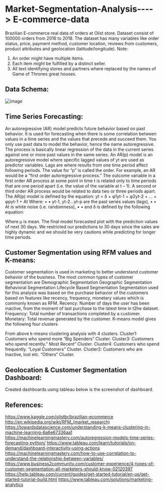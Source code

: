 # Market-Segmentation-Analysis----> E-commerce-data

Brazilian E-commerce real data of orders at Olist store. Dataset consist of 100000 orders from 2016 to 2018. The dataset has many variables like order status, price, payment method, customer location, reviews from customers, product attributes and geolocation (latitude/longitude). 
Note:
1.	An order might have multiple items.
2.	Each item might be fulfilled by a distinct seller.
3.	All text identifying stores and partners where replaced by the names of Game of Thrones great houses.

## Data Schema:
 
![image](https://user-images.githubusercontent.com/54416525/89240188-62be4180-d5c9-11ea-9fc1-aa3802e475b7.png)

## Time Series Forecasting:
An autoregressive (AR) model predicts future behavior based on past behavior. It is used for forecasting when there is some correlation between values in a time series and the values that precede and succeed them. You only use past data to model the behavior, hence the name autoregressive. The process is basically linear regression of the data in the current series against one or more past values in the same series. 
An AR(p) model is an autoregressive model where specific lagged values of yt are used as predictor variables. Lags are where results from one time period affect following periods. 
The value for “p” is called the order. For example, an AR would be a “first order autoregressive process.” The outcome variable in a first order AR process at some point in time t is related only to time periods that are one period apart (i.e. the value of the variable at t – 1). A second or third order AR process would be related to data two or three periods apart. 
The AR(p) model is defined by the equation: 
yt = δ + φ1yt-1 + φ2yt-2 + … + φpyt-1 + At 
Where: 
•	• yt-1, yt-2…yt-p are the past series values (lags), 
•	• At is white noise (i.e. randomness), 
•	• and δ is defined by the following equation: 

Where μ is mean.
The final model forecasted plot with the prediction values of next 30 days. We restricted our predictions to 30 days since the sales are highly dynamic and we should be very cautions while predicting for longer time periods.
 
## Customer Segmentation using RFM values and K-means:
Customer segmentation is used in marketing to better understand customer behavior of the business. The most common types of customer segmentation are 
Demographic Segmentation 
Geographic Segmentation 
Behavioral Segmentation 
Lifecycle Based Segmentation 
Segmentation used for this analysis was based on the purchase behavior of the customers based on features like recency, frequency, monetary values which is commonly known as RFM. 
Recency: Number of days the user has been inactive, from the moment of last purchase to the latest time in t2he dataset. 
Frequency: Total number of transactions completed by a customer. 
Monetary: Total revenue generated by the customer.
K-means model gives the following four clusters 
 

From above k-means clustering analysis with 4 clusters. 
Cluster1: Customers who spend more “Big Spenders” Cluster. 
Cluster3: Customers who spend recently.” Most Recent” Cluster.
Cluster4: Customers who spend frequently. “Loyal Customers” Cluster. 
Cluster2: Customers who are Inactive, lost etc. “Others” Cluster.
## Geolocation & Customer Segmentation Dashboard:
Created dashboards using tableau below is the screenshot of dashboard. 
 
 
## References:
https://www.kaggle.com/olistbr/brazilian-ecommerce
http://en.wikipedia.org/wiki/RFM_(market_research)
https://towardsdatascience.com/understanding-k-means-clustering-in-machine-learning-6a6e67336aa1 
https://machinelearningmastery.com/autoregression-models-time-series-forecasting-python/ 
https://www.tableau.com/learn/tutorials/on-demand/dashboard-interactivity-using-actions 
https://machinelearningmastery.com/how-to-use-correlation-to-understand-the-relationship-between-variables/
https://www.business2community.com/customer-experience/4-types-of-customer-segmentation-all-marketers-should-know-02120397 
https://help.tableau.com/current/guides/get-started-tutorial/en-us/get-started-tutorial-build.html 
https://www.tableau.com/solutions/marketing-analytics


